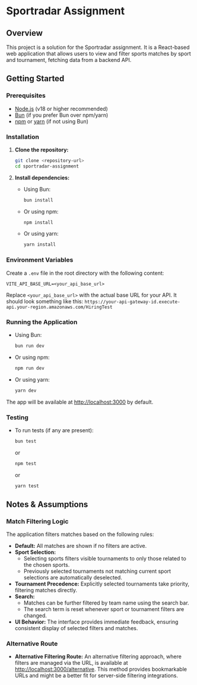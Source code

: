 # Sportradar Assignment

## Overview

This project is a solution for the Sportradar assignment. It is a React-based web application that allows users to view and filter sports matches by sport and tournament, fetching data from a backend API.

## Getting Started

### Prerequisites

- [Node.js](https://nodejs.org/) (v18 or higher recommended)
- [Bun](https://bun.sh/) (if you prefer Bun over npm/yarn)
- [npm](https://www.npmjs.com/) or [yarn](https://yarnpkg.com/) (if not using Bun)

### Installation

1.  **Clone the repository:**

    ```bash
    git clone <repository-url>
    cd sportradar-assignment
    ```

2.  **Install dependencies:**
    - Using Bun:
      ```bash
      bun install
      ```
    - Or using npm:
      ```bash
      npm install
      ```
    - Or using yarn:
      ```bash
      yarn install
      ```

### Environment Variables

Create a `.env` file in the root directory with the following content:

```env
VITE_API_BASE_URL=<your_api_base_url>
```

Replace `<your_api_base_url>` with the actual base URL for your API.
It should look something like this: `https://your-api-gateway-id.execute-api.your-region.amazonaws.com/HiringTest`

### Running the Application

- Using Bun:
  ```bash
  bun run dev
  ```
- Or using npm:
  ```bash
  npm run dev
  ```
- Or using yarn:
  ```bash
  yarn dev
  ```

The app will be available at [http://localhost:3000](http://localhost:3000) by default.

### Testing

- To run tests (if any are present):
  ```bash
  bun test
  ```
  or
  ```bash
  npm test
  ```
  or
  ```bash
  yarn test
  ```

## Notes & Assumptions

### Match Filtering Logic

The application filters matches based on the following rules:

- **Default:** All matches are shown if no filters are active.
- **Sport Selection:**
  - Selecting sports filters visible tournaments to only those related to the chosen sports.
  - Previously selected tournaments not matching current sport selections are automatically deselected.
- **Tournament Precedence:** Explicitly selected tournaments take priority, filtering matches directly.
- **Search:**
  - Matches can be further filtered by team name using the search bar.
  - The search term is reset whenever sport or tournament filters are changed.
- **UI Behavior:** The interface provides immediate feedback, ensuring consistent display of selected filters and matches.

### Alternative Route

- **Alternative Filtering Route:** An alternative filtering approach, where filters are managed via the URL, is available at [http://localhost:3000/alternative](http://localhost:3000/alternative). This method provides bookmarkable URLs and might be a better fit for server-side filtering integrations.
